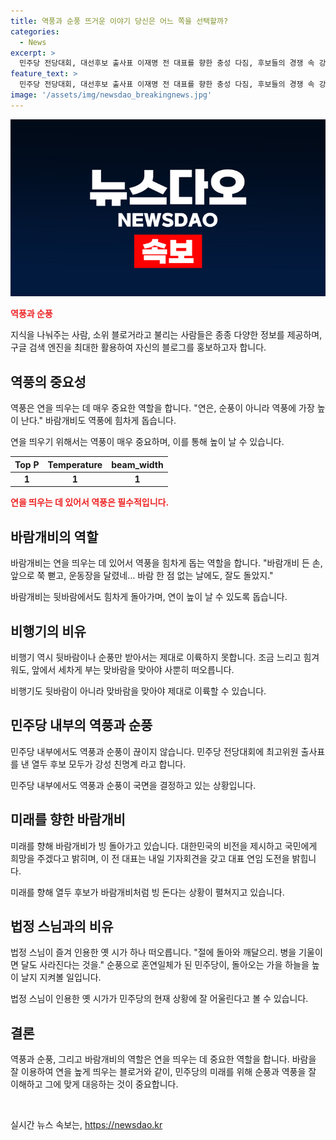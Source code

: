 ```yaml
---
title: 역풍과 순풍 뜨거운 이야기 당신은 어느 쪽을 선택할까?
categories:
  - News
excerpt: >
  민주당 전당대회, 대선후보 출사표 이재명 전 대표를 향한 충성 다짐, 후보들의 경쟁 속 강성 친명계. 이야기를 모두 관심으로 이끌어가는『7월 9일 앵커칼럼』. 역풍과 순풍을 통해 역동적인 대선판이 펼쳐집니다. 그 속에서 이 전 대표의 민주당은 순풍만을 맞고 미래의 희망을 모색하며 나아가고 있습니다. 그러나 장애물도 예상치 못한 곳에 훌 수 있을지 모릅니다.
feature_text: >
  민주당 전당대회, 대선후보 출사표 이재명 전 대표를 향한 충성 다짐, 후보들의 경쟁 속 강성 친명계. 이야기를 모두 관심으로 이끌어가는『7월 9일 앵커칼럼』. 역풍과 순풍을 통해 역동적인 대선판이 펼쳐집니다. 그 속에서 이 전 대표의 민주당은 순풍만을 맞고 미래의 희망을 모색하며 나아가고 있습니다. 그러나 장애물도 예상치 못한 곳에 훌 수 있을지 모릅니다.
image: '/assets/img/newsdao_breakingnews.jpg'
---
```


<p><img src="/assets/img/newsdao_breakingnews.jpg" alt="pcversion 속보" /></p>

<p><b><span style="color: #ee2323;">역풍과 순풍</span></b></p>

<p>지식을 나눠주는 사람, 소위 블로거라고 불리는 사람들은 종종 다양한 정보를 제공하며, 구글 검색 엔진을 최대한 활용하여 자신의 블로그를 홍보하고자 합니다.</p>

<h2 data-ke-size="size26">역풍의 중요성</h2>

<p>역풍은 연을 띄우는 데 매우 중요한 역할을 합니다. "연은, 순풍이 아니라 역풍에 가장 높이 난다." 바람개비도 역풍에 힘차게 돕습니다.</p>

<p data-ke-size="size16">연을 띄우기 위해서는 역풍이 매우 중요하며, 이를 통해 높이 날 수 있습니다.</p>

<table>
    <thead>
        <tr>
            <th>Top P</th>
            <th>Temperature</th>
            <th>beam_width</th>
        </tr>
    </thead>
    <tbody>
        <tr>
            <td style="text-align: center; height: 17px;"><b>1</b></td>
            <td style="text-align: center; height: 17px;"><b>1</b></td>
            <td style="text-align: center; height: 17px;"><b>1</b></td>
        </tr>
    </tbody>
</table>

<p><b><span style="color: #ee2323;">연을 띄우는 데 있어서 역풍은 필수적입니다.</span></b></p>

<h2 data-ke-size="size26">바람개비의 역할</h2>

<p>바람개비는 연을 띄우는 데 있어서 역풍을 힘차게 돕는 역할을 합니다. "바람개비 든 손, 앞으로 쭉 뻗고, 운동장을 달렸네… 바람 한 점 없는 날에도, 잘도 돌았지."</p>

<p data-ke-size="size16">바람개비는 뒷바람에서도 힘차게 돌아가며, 연이 높이 날 수 있도록 돕습니다.</p>

<h2 data-ke-size="size26">비행기의 비유</h2>

<p>비행기 역시 뒷바람이나 순풍만 받아서는 제대로 이륙하지 못합니다. 조금 느리고 힘겨워도, 앞에서 세차게 부는 맞바람을 맞아야 사뿐히 떠오릅니다.</p>

<p data-ke-size="size16">비행기도 뒷바람이 아니라 맞바람을 맞아야 제대로 이륙할 수 있습니다.</p>

<h2 data-ke-size="size26">민주당 내부의 역풍과 순풍</h2>

<p>민주당 내부에서도 역풍과 순풍이 끊이지 않습니다. 민주당 전당대회에 최고위원 출사표를 낸 열두 후보 모두가 강성 친명계 라고 합니다.</p>

<p data-ke-size="size16">민주당 내부에서도 역풍과 순풍이 국면을 결정하고 있는 상황입니다.</p>

<h2 data-ke-size="size26">미래를 향한 바람개비</h2>

<p>미래를 향해 바람개비가 빙 돌아가고 있습니다. 대한민국의 비전을 제시하고 국민에게 희망을 주겠다고 밝히며, 이 전 대표는 내일 기자회견을 갖고 대표 연임 도전을 밝힙니다.</p>

<p data-ke-size="size16">미래를 향해 열두 후보가 바람개비처럼 빙 돈다는 상황이 펼쳐지고 있습니다.</p>

<h2 data-ke-size="size26">법정 스님과의 비유</h2>

<p>법정 스님이 즐겨 인용한 옛 시가 하나 떠오릅니다. "절에 돌아와 깨달으리. 병을 기울이면 달도 사라진다는 것을." 순풍으로 혼연일체가 된 민주당이, 돌아오는 가을 하늘을 높이 날지 지켜볼 일입니다.</p>

<p data-ke-size="size16">법정 스님이 인용한 옛 시가가 민주당의 현재 상황에 잘 어울린다고 볼 수 있습니다.</p>

<h2 data-ke-size="size26">결론</h2>

<p>역풍과 순풍, 그리고 바람개비의 역할은 연을 띄우는 데 중요한 역할을 합니다. 바람을 잘 이용하여 연을 높게 띄우는 블로거와 같이, 민주당의 미래를 위해 순풍과 역풍을 잘 이해하고 그에 맞게 대응하는 것이 중요합니다.</p>

<p data-ke-size="size16">&nbsp;</p>
실시간 뉴스 속보는, <a href="https://newsdao.kr" rel="dofollow">https://newsdao.kr</a>


